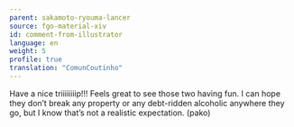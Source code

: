 ```yaml
---
parent: sakamoto-ryouma-lancer
source: fgo-material-xiv
id: comment-from-illustrator
language: en
weight: 5
profile: true
translation: "ComunCoutinho"
---
```


Have a nice triiiiiiiip!!! Feels great to see those two having fun. I can hope they don’t break any property or any debt-ridden alcoholic anywhere they go, but I know that’s not a realistic expectation. (pako)

